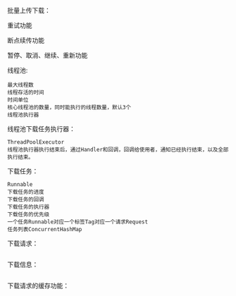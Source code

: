 批量上传下载：

重试功能

断点续传功能

暂停、取消、继续、重新功能





线程池:

```
最大线程数
线程存活的时间
时间单位
核心线程池的数量，同时能执行的线程数量，默认3个
线程池执行器
```

线程池下载任务执行器：

```
ThreadPoolExecutor
线程池执行器执行结束后，通过Handler和回调，回调给使用者，通知已经执行结束，以及全部执行结束。
```

下载任务：

```
Runnable
下载任务的进度
下载任务的回调
下载任务的执行器
下载任务的优先级
一个任务Runnable对应一个标签Tag对应一个请求Request
任务列表ConcurrentHashMap
```

下载请求：

```

```

下载信息：

```

```

下载请求的缓存功能：

```

```

